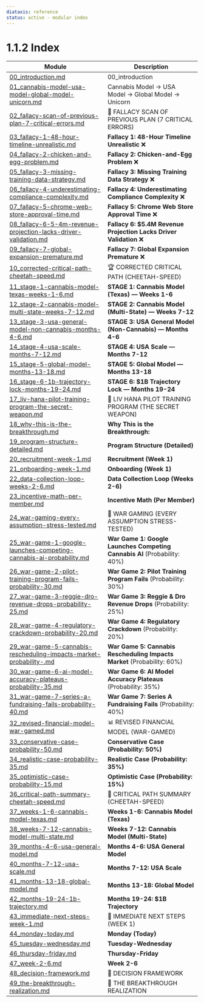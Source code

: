 ```yaml
---
diataxis: reference
status: active - modular index
---
```


# 1.1.2 Index

| Module | Description |
|--------|-------------|
| [00_introduction.md](00_introduction.md) | 00_introduction |
| [01_cannabis-model-usa-model-global-model-unicorn.md](01_cannabis-model-usa-model-global-model-unicorn.md) | Cannabis Model → USA Model → Global Model → Unicorn |
| [02_fallacy-scan-of-previous-plan-7-critical-errors.md](02_fallacy-scan-of-previous-plan-7-critical-errors.md) | 🚨 FALLACY SCAN OF PREVIOUS PLAN (7 CRITICAL ERRORS) |
| [03_fallacy-1-48-hour-timeline-unrealistic.md](03_fallacy-1-48-hour-timeline-unrealistic.md) | **Fallacy 1: 48-Hour Timeline Unrealistic** ❌ |
| [04_fallacy-2-chicken-and-egg-problem.md](04_fallacy-2-chicken-and-egg-problem.md) | **Fallacy 2: Chicken-and-Egg Problem** ❌ |
| [05_fallacy-3-missing-training-data-strategy.md](05_fallacy-3-missing-training-data-strategy.md) | **Fallacy 3: Missing Training Data Strategy** ❌ |
| [06_fallacy-4-underestimating-compliance-complexity.md](06_fallacy-4-underestimating-compliance-complexity.md) | **Fallacy 4: Underestimating Compliance Complexity** ❌ |
| [07_fallacy-5-chrome-web-store-approval-time.md](07_fallacy-5-chrome-web-store-approval-time.md) | **Fallacy 5: Chrome Web Store Approval Time** ❌ |
| [08_fallacy-6-5-4m-revenue-projection-lacks-driver-validation.md](08_fallacy-6-5-4m-revenue-projection-lacks-driver-validation.md) | **Fallacy 6: $5.4M Revenue Projection Lacks Driver Validation** ❌ |
| [09_fallacy-7-global-expansion-premature.md](09_fallacy-7-global-expansion-premature.md) | **Fallacy 7: Global Expansion Premature** ❌ |
| [10_corrected-critical-path-cheetah-speed.md](10_corrected-critical-path-cheetah-speed.md) | 🏆 CORRECTED CRITICAL PATH (CHEETAH-SPEED) |
| [11_stage-1-cannabis-model-texas-weeks-1-6.md](11_stage-1-cannabis-model-texas-weeks-1-6.md) | **STAGE 1: Cannabis Model (Texas) — Weeks 1-6** |
| [12_stage-2-cannabis-model-multi-state-weeks-7-12.md](12_stage-2-cannabis-model-multi-state-weeks-7-12.md) | **STAGE 2: Cannabis Model (Multi-State) — Weeks 7-12** |
| [13_stage-3-usa-general-model-non-cannabis-months-4-6.md](13_stage-3-usa-general-model-non-cannabis-months-4-6.md) | **STAGE 3: USA General Model (Non-Cannabis) — Months 4-6** |
| [14_stage-4-usa-scale-months-7-12.md](14_stage-4-usa-scale-months-7-12.md) | **STAGE 4: USA Scale — Months 7-12** |
| [15_stage-5-global-model-months-13-18.md](15_stage-5-global-model-months-13-18.md) | **STAGE 5: Global Model — Months 13-18** |
| [16_stage-6-1b-trajectory-lock-months-19-24.md](16_stage-6-1b-trajectory-lock-months-19-24.md) | **STAGE 6: $1B Trajectory Lock — Months 19-24** |
| [17_liv-hana-pilot-training-program-the-secret-weapon.md](17_liv-hana-pilot-training-program-the-secret-weapon.md) | 🔬 LIV HANA PILOT TRAINING PROGRAM (THE SECRET WEAPON) |
| [18_why-this-is-the-breakthrough.md](18_why-this-is-the-breakthrough.md) | **Why This is the Breakthrough:** |
| [19_program-structure-detailed.md](19_program-structure-detailed.md) | **Program Structure (Detailed)** |
| [20_recruitment-week-1.md](20_recruitment-week-1.md) | **Recruitment (Week 1)** |
| [21_onboarding-week-1.md](21_onboarding-week-1.md) | **Onboarding (Week 1)** |
| [22_data-collection-loop-weeks-2-6.md](22_data-collection-loop-weeks-2-6.md) | **Data Collection Loop (Weeks 2-6)** |
| [23_incentive-math-per-member.md](23_incentive-math-per-member.md) | **Incentive Math (Per Member)** |
| [24_war-gaming-every-assumption-stress-tested.md](24_war-gaming-every-assumption-stress-tested.md) | 🎯 WAR GAMING (EVERY ASSUMPTION STRESS-TESTED) |
| [25_war-game-1-google-launches-competing-cannabis-ai-probability.md](25_war-game-1-google-launches-competing-cannabis-ai-probability.md) | **War Game 1: Google Launches Competing Cannabis AI** (Probability: 40%) |
| [26_war-game-2-pilot-training-program-fails-probability-30.md](26_war-game-2-pilot-training-program-fails-probability-30.md) | **War Game 2: Pilot Training Program Fails** (Probability: 30%) |
| [27_war-game-3-reggie-dro-revenue-drops-probability-25.md](27_war-game-3-reggie-dro-revenue-drops-probability-25.md) | **War Game 3: Reggie & Dro Revenue Drops** (Probability: 25%) |
| [28_war-game-4-regulatory-crackdown-probability-20.md](28_war-game-4-regulatory-crackdown-probability-20.md) | **War Game 4: Regulatory Crackdown** (Probability: 20%) |
| [29_war-game-5-cannabis-rescheduling-impacts-market-probability-.md](29_war-game-5-cannabis-rescheduling-impacts-market-probability-.md) | **War Game 5: Cannabis Rescheduling Impacts Market** (Probability: 60%) |
| [30_war-game-6-ai-model-accuracy-plateaus-probability-35.md](30_war-game-6-ai-model-accuracy-plateaus-probability-35.md) | **War Game 6: AI Model Accuracy Plateaus** (Probability: 35%) |
| [31_war-game-7-series-a-fundraising-fails-probability-40.md](31_war-game-7-series-a-fundraising-fails-probability-40.md) | **War Game 7: Series A Fundraising Fails** (Probability: 40%) |
| [32_revised-financial-model-war-gamed.md](32_revised-financial-model-war-gamed.md) | 📊 REVISED FINANCIAL MODEL (WAR-GAMED) |
| [33_conservative-case-probability-50.md](33_conservative-case-probability-50.md) | **Conservative Case (Probability: 50%)** |
| [34_realistic-case-probability-35.md](34_realistic-case-probability-35.md) | **Realistic Case (Probability: 35%)** |
| [35_optimistic-case-probability-15.md](35_optimistic-case-probability-15.md) | **Optimistic Case (Probability: 15%)** |
| [36_critical-path-summary-cheetah-speed.md](36_critical-path-summary-cheetah-speed.md) | 🏁 CRITICAL PATH SUMMARY (CHEETAH-SPEED) |
| [37_weeks-1-6-cannabis-model-texas.md](37_weeks-1-6-cannabis-model-texas.md) | **Weeks 1-6: Cannabis Model (Texas)** |
| [38_weeks-7-12-cannabis-model-multi-state.md](38_weeks-7-12-cannabis-model-multi-state.md) | **Weeks 7-12: Cannabis Model (Multi-State)** |
| [39_months-4-6-usa-general-model.md](39_months-4-6-usa-general-model.md) | **Months 4-6: USA General Model** |
| [40_months-7-12-usa-scale.md](40_months-7-12-usa-scale.md) | **Months 7-12: USA Scale** |
| [41_months-13-18-global-model.md](41_months-13-18-global-model.md) | **Months 13-18: Global Model** |
| [42_months-19-24-1b-trajectory.md](42_months-19-24-1b-trajectory.md) | **Months 19-24: $1B Trajectory** |
| [43_immediate-next-steps-week-1.md](43_immediate-next-steps-week-1.md) | 🚀 IMMEDIATE NEXT STEPS (WEEK 1) |
| [44_monday-today.md](44_monday-today.md) | **Monday (Today)** |
| [45_tuesday-wednesday.md](45_tuesday-wednesday.md) | **Tuesday-Wednesday** |
| [46_thursday-friday.md](46_thursday-friday.md) | **Thursday-Friday** |
| [47_week-2-6.md](47_week-2-6.md) | **Week 2-6** |
| [48_decision-framework.md](48_decision-framework.md) | 🎯 DECISION FRAMEWORK |
| [49_the-breakthrough-realization.md](49_the-breakthrough-realization.md) | 💎 THE BREAKTHROUGH REALIZATION |
